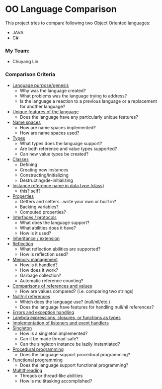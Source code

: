 # OO Language Comparison

This project tries to compare following two Object Oriented languages:

* JAVA
* C#

### My Team:

- Chuyang Lin

### Comparison Criteria

* [Language purpose/genesis](LanguagePurpos.md)
  * Why was the language created?
  * What problems was the language trying to address?
  * Is the language a reaction to a previous language or a replacement for another language?
* [Unique features of the language](UniqueFeature.md)
  * Does the language have any particularly unique features?
* [Name spaces](NameSpace.md)
  * How are name spaces implemented?
  * How are name spaces used?
* [Types](Type.md)
    * What types does the language support?
    * Are both reference and value types supported?
    * Can new value types be created?
* [Classes](Classes.md)
  * Defining
  * Creating new instances
  * Constructing/initializing
  * Destructing/de-initializing
* [Instance reference name in data type (class)](InstanceReference.md)
  * this?  self?
* [Properties](Property.md)
  * Getters and setters...write your own or built in?
  * Backing variables?
  * Computed properties?
* [Interfaces / protocols](Interface.md)
  * What does the language support?
  * What abilities does it have?
  * How is it used?
* [Inheritance / extension](Inheritance.md)
* [Reflection](Reflection.md)
  * What reflection abilities are supported?
  * How is reflection used?
* [Memory management](MemoryManagement.md)
  * How is it handled?
  * How does it work?
  * Garbage collection?
  * Automatic reference counting?
* [Comparisons of references and values](ComparisonOfReference.md)
  * How are values compared? (i.e. comparing two strings)
* [Null/nil references](Null.md)
  * Which does the language use? (null/nil/etc.)
  * Does the language have features for handling null/nil references?
* [Errors and exception handling](Error.md)
* [Lambda expressions, closures, or functions as types](FunctionalProgramming.md)
* [Implementation of listeners and event handlers](ImplementationOfLicense.md)
* [Singleton](Singleton.md)
  * How is a singleton implemented?
  * Can it be made thread-safe?
  * Can the singleton instance be lazily instantiated?
* [Procedural programming](ProceduralProgramming.md)
  * Does the language support procedural programming?
* [Functional programming](FunctionalProgramming.md)
  * Does the language support functional programming?
* [Multithreading](Multithreading.md)
  * Threads or thread-like abilities
  * How is multitasking accomplished?
